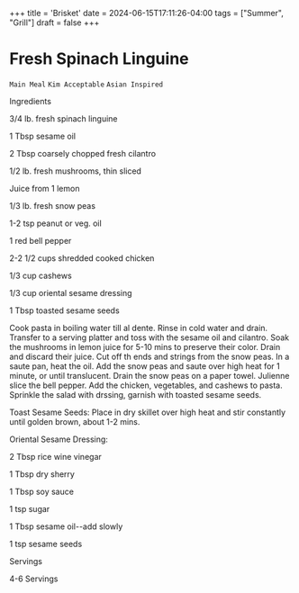 +++
title = 'Brisket'
date = 2024-06-15T17:11:26-04:00
tags = ["Summer", "Grill"]
draft = false
+++
# Fresh Spinach Linguine

`Main Meal` `Kim Acceptable` `Asian Inspired`

 

  Ingredients  

  3/4 lb. fresh spinach linguine

1 Tbsp sesame oil

2 Tbsp coarsely chopped fresh cilantro

1/2 lb. fresh mushrooms, thin sliced

Juice from 1 lemon

1/3 lb. fresh snow peas

1-2 tsp peanut or veg. oil

1 red bell pepper

2-2 1/2 cups shredded cooked chicken

1/3 cup cashews

1/3 cup oriental sesame dressing

1 Tbsp toasted sesame seeds

Cook pasta in boiling water till al dente. Rinse in cold water and drain. Transfer to a serving platter and toss with the sesame oil and cilantro. Soak the mushrooms in lemon juice for 5-10 mins to preserve their color. Drain and discard their juice. Cut off th ends and strings from the snow peas. In a saute pan, heat the oil. Add the snow peas and saute over high heat for 1 minute, or until translucent. Drain the snow peas on a paper towel. Julienne slice the bell pepper. Add the chicken, vegetables, and cashews to pasta. Sprinkle the salad with drssing, garnish with toasted sesame seeds. 

Toast Sesame Seeds: Place in dry skillet over high heat and stir constantly until golden brown, about 1-2 mins.

Oriental Sesame Dressing:

2 Tbsp rice wine vinegar

1 Tbsp dry sherry

1 Tbsp soy sauce

1 tsp sugar

1 Tbsp sesame oil--add slowly

1 tsp sesame seeds  

   Servings  

  4-6 Servings  

 
